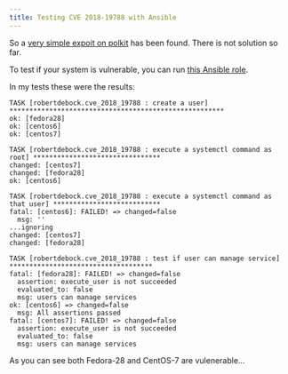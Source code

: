 ```yaml
---
title: Testing CVE 2018-19788 with Ansible
---
```


So a [very simple expoit on polkit](https://access.redhat.com/security/cve/cve-2018-19788) has been found. There is not solution so far.

To test if your system is vulnerable, you can run [this Ansible role](http://galaxy.ansible.com/robertdebock/cve_2018_19788).

In my tests these were the results:
```
TASK [robertdebock.cve_2018_19788 : create a user] ******************************************************
ok: [fedora28]
ok: [centos6]
ok: [centos7]

TASK [robertdebock.cve_2018_19788 : execute a systemctl command as root] ********************************
changed: [centos7]
changed: [fedora28]
ok: [centos6]

TASK [robertdebock.cve_2018_19788 : execute a systemctl command as that user] ***************************
fatal: [centos6]: FAILED! => changed=false 
  msg: ''
...ignoring
changed: [centos7]
changed: [fedora28]

TASK [robertdebock.cve_2018_19788 : test if user can manage service] ************************************
fatal: [fedora28]: FAILED! => changed=false 
  assertion: execute_user is not succeeded
  evaluated_to: false
  msg: users can manage services
ok: [centos6] => changed=false 
  msg: All assertions passed
fatal: [centos7]: FAILED! => changed=false 
  assertion: execute_user is not succeeded
  evaluated_to: false
  msg: users can manage services
```

As you can see both Fedora-28 and CentOS-7 are vulenerable...
